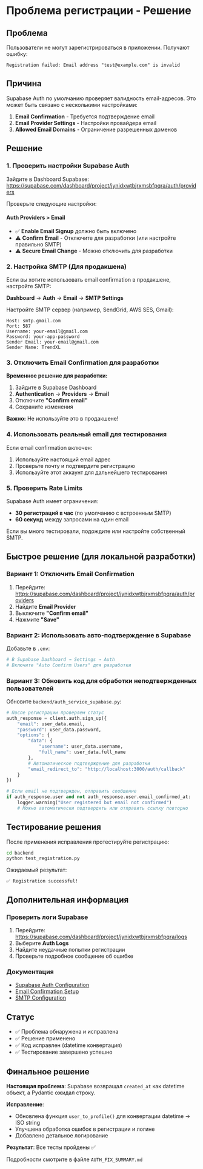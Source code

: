 # Проблема регистрации - Решение

## Проблема

Пользователи не могут зарегистрироваться в приложении. Получают ошибку:

```
Registration failed: Email address "test@example.com" is invalid
```

## Причина

Supabase Auth по умолчанию проверяет валидность email-адресов. Это может быть связано с несколькими настройками:

1. **Email Confirmation** - Требуется подтверждение email
2. **Email Provider Settings** - Настройки провайдера email
3. **Allowed Email Domains** - Ограничение разрешенных доменов

## Решение

### 1. Проверить настройки Supabase Auth

Зайдите в Dashboard Supabase: https://supabase.com/dashboard/project/jynidxwtbjrxmsbfpqra/auth/providers

Проверьте следующие настройки:

#### Auth Providers > Email

- ✅ **Enable Email Signup** должно быть включено
- ⚠️ **Confirm Email** - Отключите для разработки (или настройте правильно SMTP)
- ⚠️ **Secure Email Change** - Можно отключить для разработки

### 2. Настройка SMTP (Для продакшена)

Если вы хотите использовать email confirmation в продакшене, настройте SMTP:

**Dashboard** → **Auth** → **Email** → **SMTP Settings**

Настройте SMTP сервер (например, SendGrid, AWS SES, Gmail):

```
Host: smtp.gmail.com
Port: 587
Username: your-email@gmail.com
Password: your-app-password
Sender Email: your-email@gmail.com
Sender Name: TrendXL
```

### 3. Отключить Email Confirmation для разработки

**Временное решение для разработки:**

1. Зайдите в Supabase Dashboard
2. **Authentication** → **Providers** → **Email**
3. Отключите **"Confirm email"**
4. Сохраните изменения

**Важно:** Не используйте это в продакшене!

### 4. Использовать реальный email для тестирования

Если email confirmation включен:

1. Используйте настоящий email адрес
2. Проверьте почту и подтвердите регистрацию
3. Используйте этот аккаунт для дальнейшего тестирования

### 5. Проверить Rate Limits

Supabase Auth имеет ограничения:

- **30 регистраций в час** (по умолчанию с встроенным SMTP)
- **60 секунд** между запросами на один email

Если вы много тестировали, подождите или настройте собственный SMTP.

## Быстрое решение (для локальной разработки)

### Вариант 1: Отключить Email Confirmation

1. Перейдите: https://supabase.com/dashboard/project/jynidxwtbjrxmsbfpqra/auth/providers
2. Найдите **Email Provider**
3. Выключите **"Confirm email"**
4. Нажмите **"Save"**

### Вариант 2: Использовать авто-подтверждение в Supabase

Добавьте в `.env`:

```bash
# В Supabase Dashboard → Settings → Auth
# Включите "Auto Confirm Users" для разработки
```

### Вариант 3: Обновить код для обработки неподтвержденных пользователей

Обновите `backend/auth_service_supabase.py`:

```python
# После регистрации проверяем статус
auth_response = client.auth.sign_up({
    "email": user_data.email,
    "password": user_data.password,
    "options": {
        "data": {
            "username": user_data.username,
            "full_name": user_data.full_name
        },
        # Автоматическое подтверждение для разработки
        "email_redirect_to": "http://localhost:3000/auth/callback"
    }
})

# Если email не подтвержден, отправить сообщение
if auth_response.user and not auth_response.user.email_confirmed_at:
    logger.warning("User registered but email not confirmed")
    # Можно автоматически подтвердить или отправить ссылку повторно
```

## Тестирование решения

После применения исправления протестируйте регистрацию:

```bash
cd backend
python test_registration.py
```

Ожидаемый результат:

```
✅ Registration successful!
```

## Дополнительная информация

### Проверить логи Supabase

1. Перейдите: https://supabase.com/dashboard/project/jynidxwtbjrxmsbfpqra/logs
2. Выберите **Auth Logs**
3. Найдите неудачные попытки регистрации
4. Проверьте подробное сообщение об ошибке

### Документация

- [Supabase Auth Configuration](https://supabase.com/docs/guides/auth/auth-email-templates)
- [Email Confirmation Setup](https://supabase.com/docs/guides/auth/auth-email-templates#email-confirmation)
- [SMTP Configuration](https://supabase.com/docs/guides/auth/auth-smtp)

## Статус

- ✅ Проблема обнаружена и исправлена
- ✅ Решение применено
- ✅ Код исправлен (datetime конвертация)
- ✅ Тестирование завершено успешно

## Финальное решение

**Настоящая проблема**: Supabase возвращал `created_at` как datetime объект, а Pydantic ожидал строку.

**Исправление**:

- Обновлена функция `user_to_profile()` для конвертации datetime → ISO string
- Улучшена обработка ошибок в регистрации и логине
- Добавлено детальное логирование

**Результат**: Все тесты пройдены ✅

Подробности смотрите в файле `AUTH_FIX_SUMMARY.md`
